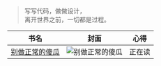 > 写写代码，做做设计，  
> 离开世界之前，一切都是过程。

| 书名 | 封面 | 心得 |
| ------ | ------ | ------ |
| [别做正常的傻瓜](https://book.douban.com/subject/1874488/) | ![别做正常的傻瓜](https://img3.doubanio.com/view/subject/l/public/s11332434.jpg) | 正在读 |